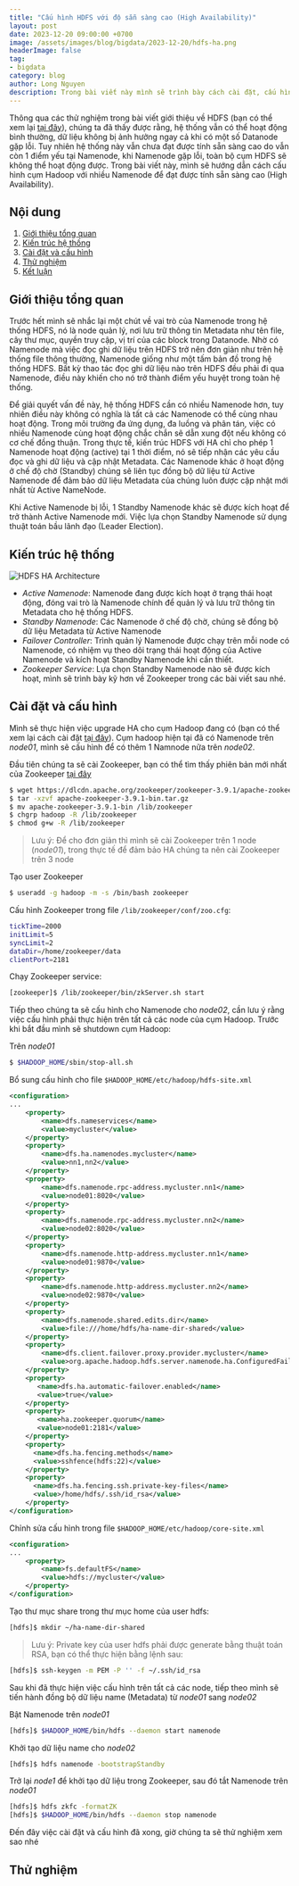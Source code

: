 ```yaml
---
title: "Cấu hình HDFS với độ sẵn sàng cao (High Availability)"
layout: post
date: 2023-12-20 09:00:00 +0700
image: /assets/images/blog/bigdata/2023-12-20/hdfs-ha.png
headerImage: false
tag:
- bigdata
category: blog
author: Long Nguyen
description: Trong bài viết này mình sẽ trình bày cách cài đặt, cấu hình cụm HDFS với tính sẵn sàng cao (High Availability)
---
```


Thông qua các thử nghiệm trong bài viết giới thiệu về HDFS (bạn có thể xem lại [tại đây](/hdfs-he-thong-file-phan-tan/)), chúng ta đã thấy được rằng, hệ thống vẫn có thể hoạt động bình thường, dữ liệu không bị ảnh hưởng ngay cả khi có một số Datanode gặp lỗi. Tuy nhiên hệ thống này vẫn chưa đạt được tính sẵn sàng cao do vẫn còn 1 điểm yếu tại Namenode, khi Namenode gặp lỗi, toàn bộ cụm HDFS sẽ không thể hoạt động được. Trong bài viết này, mình sẽ hướng dẫn cách cấu hình cụm Hadoop với nhiều Namenode để đạt được tính sẵn sàng cao (High Availability).

## Nội dung

1. [Giới thiệu tổng quan](#introduction)
2. [Kiến trúc hệ thống](#system_architecture)
3. [Cài đặt và cấu hình](#install_and_config)
4. [Thử nghiệm](#test)
5. [Kết luận](#conclusion)

## Giới thiệu tổng quan <a name="introduction"></a>

Trước hết mình sẽ nhắc lại một chút về vai trò của Namenode trong hệ thống HDFS, nó là node quản lý, nơi lưu trữ thông tin Metadata như tên file, cây thư mục, quyền truy cập, vị trí của các block trong Datanode. Nhờ có Namenode mà việc đọc ghi dữ liệu trên HDFS trở nên đơn giản như trên hệ thống file thông thường, Namenode giống như một tấm bản đồ trong hệ thống HDFS. Bất kỳ thao tác đọc ghi dữ liệu nào trên HDFS đều phải đi qua Namenode, điều này khiến cho nó trở thành điểm yếu huyệt trong toàn hệ thống.

Để giải quyết vấn đề này, hệ thống HDFS cần có nhiều Namenode hơn, tuy nhiên điều này không có nghĩa là tất cả các Namenode có thể cùng nhau hoạt động. Trong môi trường đa ứng dụng, đa luồng và phân tán, việc có nhiều Namenode cùng hoạt động chắc chắn sẽ dẫn xung đột nếu không có cơ chế đồng thuận. Trong thực tế, kiến trúc HDFS với HA chỉ cho phép 1 Namenode hoạt động (active) tại 1 thời điểm, nó sẽ tiếp nhận các yêu cầu đọc và ghi dữ liệu và cập nhật Metadata. Các Namenode khác ở hoạt động ở chế độ chờ (Standby) chúng sẽ liên tục đồng bộ dữ liệu từ Active Namenode để đảm bảo dữ liệu Metadata của chúng luôn được cập nhật mới nhất từ Active NameNode. 

Khi Active Namenode bị lỗi, 1 Standby Namenode khác sẽ được kích hoạt để trở thành Active Namenode mới. Việc lựa chọn Standby Namenode sử dụng thuật toán bầu lãnh đạo (Leader Election).

## Kiến trúc hệ thống <a name="introduction"></a>

![HDFS HA Architecture](/assets/images/blog/bigdata/2023-12-20/hdfs-ha.png)

* *Active Namenode*: Namenode đang được kích hoạt ở trạng thái hoạt động, đóng vai trò là Namenode chính để quản lý và lưu trữ thông tin Metadata cho hệ thống HDFS.
* *Standby Namenode*: Các Namenode ở chế độ chờ, chúng sẽ đồng bộ dữ liệu Metadata từ Active Namenode 
* *Failover Controller*: Trình quản lý Namenode được chạy trên mỗi node có Namenode, có nhiệm vụ theo dõi trạng thái hoạt động của Active Namenode và kích hoạt Standby Namenode khi cần thiết.
* *Zookeeper Service*: Lựa chọn Standby Namenode nào sẽ được kích hoạt, mình sẽ trình bày kỹ hơn về Zookeeper trong các bài viết sau nhé. 

## Cài đặt và cấu hình <a name="install_zookeeper"></a>

Mình sẽ thực hiện việc upgrade HA cho cụm Hadoop đang có (bạn có thể xem lại cách cài đặt [tại đây](/huong-dan-cai-hadoop-cluster/)). Cụm hadoop hiện tại đã có Namenode trên *node01*, mình sẽ cấu hình để có thêm 1 Namnode nữa trên *node02*.

Đầu tiên chúng ta sẽ cài Zookeeper, bạn có thể tìm thấy phiên bản mới nhất của Zookeeper [tại đây](https://zookeeper.apache.org/releases.html#download)

```sh
$ wget https://dlcdn.apache.org/zookeeper/zookeeper-3.9.1/apache-zookeeper-3.9.1-bin.tar.gz
$ tar -xzvf apache-zookeeper-3.9.1-bin.tar.gz
$ mv apache-zookeeper-3.9.1-bin /lib/zookeeper
$ chgrp hadoop -R /lib/zookeeper
$ chmod g+w -R /lib/zookeeper
```

> Lưu ý: Để cho đơn giản thì mình sẽ cài Zookeeper trên 1 node (*node01*), trong thực tế để đảm bảo HA chúng ta nên cài Zookeeper trên 3 node

Tạo user Zookeeper

```sh
$ useradd -g hadoop -m -s /bin/bash zookeeper
```

Cấu hình Zookeeper trong file `/lib/zookeeper/conf/zoo.cfg`:

```sh
tickTime=2000
initLimit=5
syncLimit=2
dataDir=/home/zookeeper/data
clientPort=2181
```

Chạy Zookeeper service:

```sh
[zookeeper]$ /lib/zookeeper/bin/zkServer.sh start
```

Tiếp theo chúng ta sẽ cấu hình cho Namenode cho *node02*, cần lưu ý rằng việc cấu hình phải thực hiện trên tất cả các node của cụm Hadoop. Trước khi bắt đầu mình sẽ shutdown cụm Hadoop: 

Trên *node01*

```sh
$ $HADOOP_HOME/sbin/stop-all.sh
```

Bổ sung cấu hình cho file `$HADOOP_HOME/etc/hadoop/hdfs-site.xml`

```xml
<configuration>
...
    <property>
        <name>dfs.nameservices</name>
        <value>mycluster</value>
    </property>
    <property>
        <name>dfs.ha.namenodes.mycluster</name>
        <value>nn1,nn2</value>
    </property>
    <property>
        <name>dfs.namenode.rpc-address.mycluster.nn1</name>
        <value>node01:8020</value>
    </property>
    <property>
        <name>dfs.namenode.rpc-address.mycluster.nn2</name>
        <value>node02:8020</value>
    </property>
    <property>
        <name>dfs.namenode.http-address.mycluster.nn1</name>
        <value>node01:9870</value>
    </property>
    <property>
        <name>dfs.namenode.http-address.mycluster.nn2</name>
        <value>node02:9870</value>
    </property>
    <property>
        <name>dfs.namenode.shared.edits.dir</name>
        <value>file:///home/hdfs/ha-name-dir-shared</value>
    </property>
    <property>
        <name>dfs.client.failover.proxy.provider.mycluster</name>
        <value>org.apache.hadoop.hdfs.server.namenode.ha.ConfiguredFailoverProxyProvider</value>
    </property>
    <property>
       <name>dfs.ha.automatic-failover.enabled</name>
       <value>true</value>
    </property>
    <property>
       <name>ha.zookeeper.quorum</name>
       <value>node01:2181</value>
    </property>
    <property>
      <name>dfs.ha.fencing.methods</name>
      <value>sshfence(hdfs:22)</value>
    </property>
    <property>
      <name>dfs.ha.fencing.ssh.private-key-files</name>
      <value>/home/hdfs/.ssh/id_rsa</value>
    </property>
</configuration>
```

Chỉnh sửa cấu hình trong file `$HADOOP_HOME/etc/hadoop/core-site.xml`

```xml
<configuration>
...
    <property>
        <name>fs.defaultFS</name>
        <value>hdfs://mycluster</value>
    </property>
</configuration>
```

Tạo thư mục share trong thư mục home của user hdfs:

```sh
[hdfs]$ mkdir ~/ha-name-dir-shared
```

> Lưu ý: Private key của user hdfs phải được generate bằng thuật toán RSA, bạn có thể thực hiện bằng lệnh sau:

```sh
[hdfs]$ ssh-keygen -m PEM -P '' -f ~/.ssh/id_rsa
```

Sau khi đã thực hiện việc cấu hình trên tất cả các node, tiếp theo mình sẽ tiến hành đồng bộ dữ liệu name (Metadata) từ *node01* sang *node02*

Bật Namenode trên *node01*

```sh
[hdfs]$ $HADOOP_HOME/bin/hdfs --daemon start namenode
```

Khởi tạo dữ liệu name cho *node02*

```sh
[hdfs]$ hdfs namenode -bootstrapStandby
```

Trở lại *node1* để khởi tạo dữ liệu trong Zookeeper, sau đó tắt Namenode trên *node01*

```sh
[hdfs]$ hdfs zkfc -formatZK
[hdfs]$ $HADOOP_HOME/bin/hdfs --daemon stop namenode
```

Đến đây việc cài đặt và cấu hình đã xong, giờ chúng ta sẽ thử nghiệm xem sao nhé

## Thử nghiệm <a name="test"></a>

